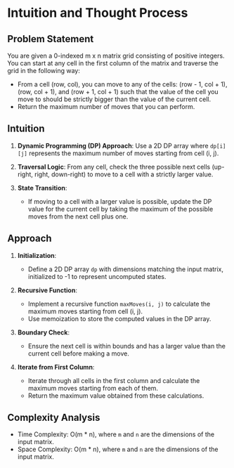 # Intuition and Thought Process

## Problem Statement

You are given a 0-indexed m x n matrix grid consisting of positive integers. You can start at any cell in the first column of the matrix and traverse the grid in the following way:
- From a cell (row, col), you can move to any of the cells: (row - 1, col + 1), (row, col + 1), and (row + 1, col + 1) such that the value of the cell you move to should be strictly bigger than the value of the current cell.
- Return the maximum number of moves that you can perform.

## Intuition

1. **Dynamic Programming (DP) Approach**: Use a 2D DP array where `dp[i][j]` represents the maximum number of moves starting from cell (i, j).

2. **Traversal Logic**: From any cell, check the three possible next cells (up-right, right, down-right) to move to a cell with a strictly larger value.

3. **State Transition**:
    - If moving to a cell with a larger value is possible, update the DP value for the current cell by taking the maximum of the possible moves from the next cell plus one.

## Approach

1. **Initialization**:
    - Define a 2D DP array `dp` with dimensions matching the input matrix, initialized to -1 to represent uncomputed states.

2. **Recursive Function**:
    - Implement a recursive function `maxMoves(i, j)` to calculate the maximum moves starting from cell (i, j).
    - Use memoization to store the computed values in the DP array.

3. **Boundary Check**:
    - Ensure the next cell is within bounds and has a larger value than the current cell before making a move.

4. **Iterate from First Column**:
    - Iterate through all cells in the first column and calculate the maximum moves starting from each of them.
    - Return the maximum value obtained from these calculations.

## Complexity Analysis

- Time Complexity: O(m * n), where `m` and `n` are the dimensions of the input matrix.
- Space Complexity: O(m * n), where `m` and `n` are the dimensions of the input matrix.
